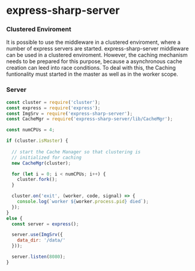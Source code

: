 # express-sharp-server 

### Clustered Enviroment

It is possible to use the middleware in a clustered enviroment, where a number of express servers are started. express-sharp-server middleware can be used in a clustered enviroment. However, the caching mechanism needs to be prepared for this purpose, because a asynchronous cache creation can leed into race conditions. To deal with this, the Caching funtionality must started in the master as well as in the worker scope. 

### Server

```javascript
const cluster = require('cluster');
const express = require('express');
const ImgSrv = require('express-sharp-server');
const CacheMgr = require('express-sharp-server/lib/CacheMgr');

const numCPUs = 4;

if (cluster.isMaster) {
  
  // start the Cache Manager so that clustering is 
  // initialized for caching
  new CacheMgr(cluster);

  for (let i = 0; i < numCPUs; i++) {
    cluster.fork();
  }

  cluster.on('exit', (worker, code, signal) => {
    console.log(`worker ${worker.process.pid} died`);
  });
} 
else {
  const server = express();

  server.use(ImgSrv({
    data_dir: '/data/'
  }));

  server.listen(8080);
}
```
